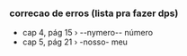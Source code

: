 ### correcao de erros (lista pra fazer dps)
- cap 4, pág 15 › --nymero-- número
- cap 5, pág 21 › -nosso- meu